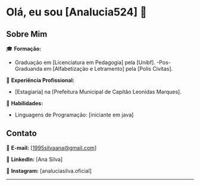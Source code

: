 
# Olá, eu sou [Analucia524] 👋

## Sobre Mim

🎓 **Formação:** 
- Graduação em [Licenciatura em Pedagogia] pela [Unibf].
 -Pos-Graduanda em [Alfabetização e Letramento] pela [Polis Civitas]. 

💼 **Experiência Profissional:** 
- [Estagiaria] na [Prefeitura Municipal de Capitão Leonidas Marques].


🌟 **Habilidades:**
- Linguagens de Programação: [iniciante em java]

## Contato

📧 **E-mail:** [1995silvaana@gmail.com]

🔗 **LinkedIn:** [Ana Silva]

📸 **Instagram:** [analuciasilva.oficial]

---


